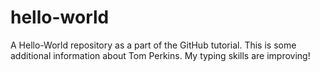 # hello-world
A Hello-World repository as a part of the GitHub tutorial.
This is some additional information about Tom Perkins. My typing skills are improving!
